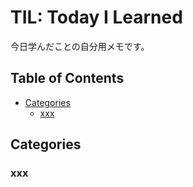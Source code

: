 # TIL: Today I Learned

今日学んだことの自分用メモです。

## Table of Contents

- [Categories](#categories)
  - [xxx](#xxx)

## Categories

### xxx
